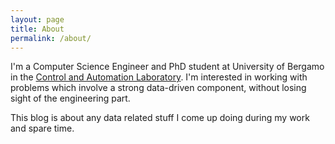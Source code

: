 ```yaml
---
layout: page
title: About
permalink: /about/
---
```


I'm a Computer Science Engineer and PhD student at University of Bergamo in the [Control and Automation Laboratory](http://move.unibg.it/cal/). I'm interested in working with problems which involve a strong data-driven component, without losing sight of the engineering part.

This blog is about any data related stuff I come up doing during my work and spare time.
<!---### More Information

A place to include any other types of information that you'd like to include about yourself.-->

<!---### Contact me

[email@domain.com](mailto:email@domain.com)-->
